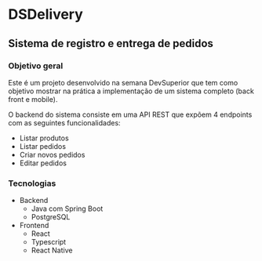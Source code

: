 # DSDelivery
## Sistema de registro e entrega de pedidos


### Objetivo geral
Este é um projeto desenvolvido na semana DevSuperior que tem como objetivo mostrar na prática a implementação de um sistema completo (back front e mobile).

O backend do sistema consiste em uma API REST que expõem 4 endpoints com as seguintes funcionalidades: 

- Listar produtos 
- Listar pedidos
- Criar novos pedidos
- Editar pedidos

### Tecnologias

- Backend
  - Java com Spring Boot
  - PostgreSQL
- Frontend
  - React
  - Typescript
  - React Native

